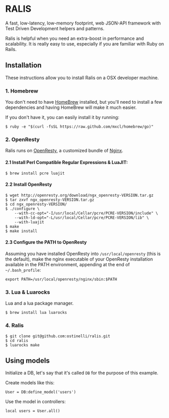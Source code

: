 # RALIS
A fast, low-latency, low-memory footprint, web JSON-API framework with Test Driven Development helpers and patterns.

Ralis is helpful when you need an extra-boost in performance and scalability. It is really easy to use, especially if you are familiar with Ruby on Rails.

## Installation
These instructions allow you to install Ralis on a OSX developer machine.

### 1. Homebrew
You don't need to have [HomeBrew](http://brew.sh/) installed, but you'll need to install a few dependencies and having HomeBrew will make it much easier.

If you don't have it, you can easily install it by running:
```
$ ruby -e "$(curl -fsSL https://raw.github.com/mxcl/homebrew/go)"
```

### 2. OpenResty
Ralis runs on [OpenResty](http://openresty.org/), a customized bundle of [Nginx](http://nginx.org/).

#### 2.1 Install Perl Compatible Regular Expressions & LuaJIT:
```
$ brew install pcre luajit
````

#### 2.2 Install OpenResty
```
$ wget http://openresty.org/download/ngx_openresty-VERSION.tar.gz
$ tar zxvf ngx_openresty-VERSION.tar.gz
$ cd ngx_openresty-VERSION/
$ ./configure \
	--with-cc-opt="-I/usr/local/Cellar/pcre/PCRE-VERSION/include" \
	--with-ld-opt="-L/usr/local/Cellar/pcre/PCRE-VERSION/lib" \
	--with-luajit
$ make
$ make install
```

#### 2.3 Configure the PATH to OpenResty
Assuming you have installed OpenResty into `/usr/local/openresty` (this is the default), make the nginx executable of your OpenResty installation available in the PATH environment, appending at the end of `~/.bash_profile`:
```
export PATH=/usr/local/openresty/nginx/sbin:$PATH
```

### 3. Lua & Luarocks
Lua and a lua package manager.

```
$ brew install lua luarocks
```

### 4. Ralis
```
$ git clone git@github.com:ostinelli/ralis.git
$ cd ralis
$ luarocks make
```

## Using models

Initialize a DB, let's say that it's called `DB` for the purpose of this example.

Create models like this:

```
User = DB:define_model('users')
```

Use the model in controllers:

```
local users = User.all()
```
